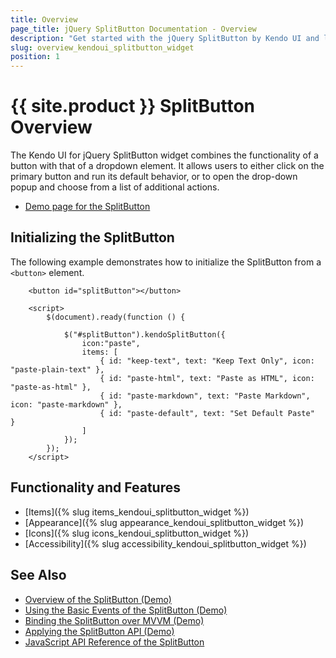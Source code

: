 ```yaml
---
title: Overview
page_title: jQuery SplitButton Documentation - Overview
description: "Get started with the jQuery SplitButton by Kendo UI and learn how to initialize it and what its key features are."
slug: overview_kendoui_splitbutton_widget
position: 1
---
```


# {{ site.product }} SplitButton Overview

The Kendo UI for jQuery SplitButton widget combines the functionality of a button with that of a dropdown element. It allows users to either click on the primary button and run its default behavior, or to open the drop-down popup and choose from a list of additional actions.

* [Demo page for the SplitButton](https://demos.telerik.com/kendo-ui/splitbutton/index) 

## Initializing the SplitButton

The following example demonstrates how to initialize the SplitButton from a `<button>` element.

```dojo
    <button id="splitButton"></button>

    <script>
        $(document).ready(function () {

            $("#splitButton").kendoSplitButton({                  
                icon:"paste",
                items: [
                    { id: "keep-text", text: "Keep Text Only", icon: "paste-plain-text" },
                    { id: "paste-html", text: "Paste as HTML", icon: "paste-as-html" },
                    { id: "paste-markdown", text: "Paste Markdown", icon: "paste-markdown" },
                    { id: "paste-default", text: "Set Default Paste"  }
                ]
            });
        });
    </script>
```

## Functionality and Features

* [Items]({% slug items_kendoui_splitbutton_widget %})
* [Appearance]({% slug appearance_kendoui_splitbutton_widget %})
* [Icons]({% slug icons_kendoui_splitbutton_widget %})
* [Accessibility]({% slug accessibility_kendoui_splitbutton_widget %})

## See Also

* [Overview of the SplitButton (Demo)](https://demos.telerik.com/kendo-ui/splitbutton/index)
* [Using the Basic Events of the SplitButton (Demo)](https://demos.telerik.com/kendo-ui/splitbutton/events)
* [Binding the SplitButton over MVVM (Demo)](https://demos.telerik.com/kendo-ui/splitbutton/mvvm)
* [Applying the SplitButton API (Demo)](https://demos.telerik.com/kendo-ui/splitbutton/api)
* [JavaScript API Reference of the SplitButton](/api/javascript/ui/splitbutton)
